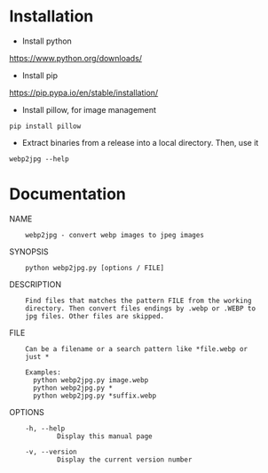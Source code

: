 ﻿# Installation

- Install python

https://www.python.org/downloads/

- Install pip

https://pip.pypa.io/en/stable/installation/

- Install pillow, for image management

`pip install pillow` 

- Extract binaries from a release into a local directory. Then, use it

`webp2jpg --help` 

# Documentation

NAME

        webp2jpg - convert webp images to jpeg images

SYNOPSIS

        python webp2jpg.py [options / FILE]

DESCRIPTION

        Find files that matches the pattern FILE from the working
        directory. Then convert files endings by .webp or .WEBP to
        jpg files. Other files are skipped.

FILE

        Can be a filename or a search pattern like *file.webp or
        just *

        Examples:
          python webp2jpg.py image.webp
          python webp2jpg.py *
          python webp2jpg.py *suffix.webp

OPTIONS

        -h, --help
                Display this manual page
		
        -v, --version
                Display the current version number
